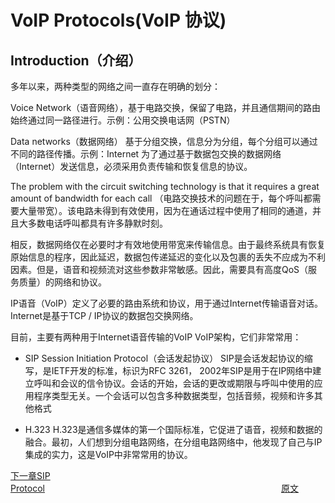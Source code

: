 # VoIP Protocols(VoIP 协议)

## Introduction（介绍）

多年以来，两种类型的网络之间一直存在明确的划分：

 Voice Network（语音网络），基于电路交换，保留了电路，并且通信期间的路由始终通过同一路径进行。示例：公用交换电话网（PSTN）

Data networks（数据网络）
基于分组交换，信息分为分组，每个分组可以通过不同的路径传播。示例：Internet
为了通过基于数据包交换的数据网络（Internet）发送信息，必须采用负责传输和恢复信息的协议。

The problem with the circuit switching technology is that it requires a great amount of bandwidth for each call
（电路交换技术的问题在于，每个呼叫都需要大量带宽）。该电路未得到有效使用，因为在通话过程中使用了相同的通道，并且大多数电话呼叫都具有许多静默时刻。

相反，数据网络仅在必要时才有效地使用带宽来传输信息。由于最终系统具有恢复原始信息的程序，因此延迟，数据包传递延迟的变化以及包裹的丢失不应成为不利因素。但是，语音和视频流对这些参数非常敏感。因此，需要具有高度QoS（服务质量）的网络和协议。

IP语音（VoIP）定义了必要的路由系统和协议，用于通过Internet传输语音对话。Internet是基于TCP / IP协议的数据包交换网络。

目前，主要有两种用于Internet语音传输的VoIP VoIP架构，它们非常常用：

- SIP Session Initiation Protocol（会话发起协议）
SIP是会话发起协议的缩写，是IETF开发的标准，标识为RFC 3261， 2002年SIP是用于在IP网络中建立呼叫和会议的信令协议。会话的开始，会话的更改或期限与呼叫中使用的应用程序类型无关。一个会话可以包含多种数据类型，包括音频，视频和许多其他格式

- H.323
H.323是通信多媒体的第一个国际标准，它促进了语音，视频和数据的融合。最初，人们想到分组电路网络，在分组电路网络中，他发现了自己与IP集成的实力，这是VoIP中非常常用的协议。


[下一章SIP Protocol](./SIP_Protocol.md)&nbsp;&nbsp;&nbsp;&nbsp;&nbsp;&nbsp;&nbsp;&nbsp;&nbsp;&nbsp;&nbsp;&nbsp;&nbsp;&nbsp;&nbsp;&nbsp;&nbsp;&nbsp;&nbsp;&nbsp;&nbsp;&nbsp;&nbsp;&nbsp;&nbsp;&nbsp;&nbsp;&nbsp;&nbsp;&nbsp;&nbsp;&nbsp;&nbsp;&nbsp;&nbsp;&nbsp;&nbsp;&nbsp;&nbsp;&nbsp;&nbsp;&nbsp;&nbsp;&nbsp;&nbsp;&nbsp;&nbsp;&nbsp;&nbsp;&nbsp;&nbsp;&nbsp;&nbsp;&nbsp;&nbsp;&nbsp;&nbsp;&nbsp;&nbsp;&nbsp;&nbsp;&nbsp;&nbsp;&nbsp;&nbsp;&nbsp;&nbsp;&nbsp;&nbsp;&nbsp;&nbsp;&nbsp;&nbsp;&nbsp;&nbsp;&nbsp;&nbsp;&nbsp;&nbsp;&nbsp;&nbsp;&nbsp;&nbsp;&nbsp;&nbsp;&nbsp;&nbsp;&nbsp;&nbsp;&nbsp;&nbsp;&nbsp;&nbsp;&nbsp;&nbsp;&nbsp;[原文](http://www.en.voipforo.com/SIP/SIP_architecture.php)
